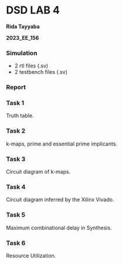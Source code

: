 # DSD LAB 4

**Rida Tayyaba**

**2023_EE_156**

### Simulation

* 2 rtl files (.sv)
* 2 testbench files (.sv)

### Report
### Task 1
Truth table.
### Task 2
k-maps, prime and essential prime implicants.
### Task 3
Circuit diagram of k-maps.
### Task 4
Circuit diagram inferred by the Xilinx Vivado.
### Task 5
Maximum combinational delay in Synthesis.
### Task 6
Resource Utilization.